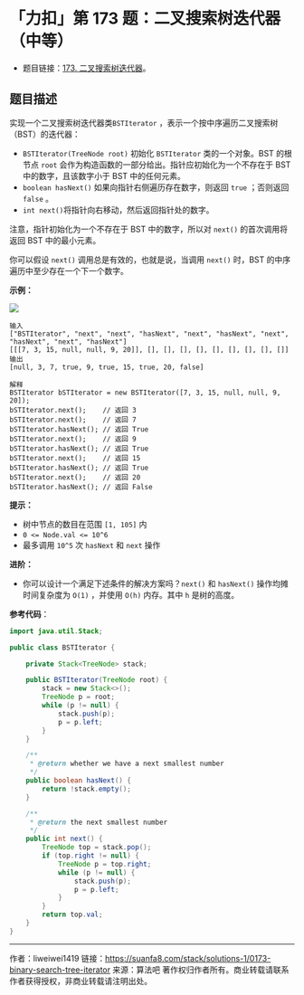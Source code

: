 # 「力扣」第 173 题：二叉搜索树迭代器（中等）

+ 题目链接：[173. 二叉搜索树迭代器](https://leetcode-cn.com/problems/binary-search-tree-iterator/)。


## 题目描述

实现一个二叉搜索树迭代器类`BSTIterator` ，表示一个按中序遍历二叉搜索树（BST）的迭代器：

+ `BSTIterator(TreeNode root)` 初始化 `BSTIterator` 类的一个对象。BST 的根节点 `root` 会作为构造函数的一部分给出。指针应初始化为一个不存在于 BST 中的数字，且该数字小于 BST 中的任何元素。
+ `boolean hasNext()` 如果向指针右侧遍历存在数字，则返回 `true` ；否则返回 `false` 。
+ `int next()`将指针向右移动，然后返回指针处的数字。

注意，指针初始化为一个不存在于 BST 中的数字，所以对 `next()` 的首次调用将返回 BST 中的最小元素。

你可以假设 `next()` 调用总是有效的，也就是说，当调用 `next()` 时，BST 的中序遍历中至少存在一个下一个数字。

**示例：**

![](https://suanfa8-1252206550.cos.ap-shanghai.myqcloud.com/202301250044779.png)

```
输入
["BSTIterator", "next", "next", "hasNext", "next", "hasNext", "next", "hasNext", "next", "hasNext"]
[[[7, 3, 15, null, null, 9, 20]], [], [], [], [], [], [], [], [], []]
输出
[null, 3, 7, true, 9, true, 15, true, 20, false]

解释
BSTIterator bSTIterator = new BSTIterator([7, 3, 15, null, null, 9, 20]);
bSTIterator.next();    // 返回 3
bSTIterator.next();    // 返回 7
bSTIterator.hasNext(); // 返回 True
bSTIterator.next();    // 返回 9
bSTIterator.hasNext(); // 返回 True
bSTIterator.next();    // 返回 15
bSTIterator.hasNext(); // 返回 True
bSTIterator.next();    // 返回 20
bSTIterator.hasNext(); // 返回 False
```

**提示：**

- 树中节点的数目在范围 `[1, 105]` 内
- `0 <= Node.val <= 10^6`
- 最多调用 `10^5` 次 `hasNext` 和 `next` 操作

**进阶：**

- 你可以设计一个满足下述条件的解决方案吗？`next()`  和 `hasNext()` 操作均摊时间复杂度为 `O(1)` ，并使用 `O(h)` 内存。其中 `h` 是树的高度。

**参考代码**：

```java
import java.util.Stack;

public class BSTIterator {

    private Stack<TreeNode> stack;

    public BSTIterator(TreeNode root) {
        stack = new Stack<>();
        TreeNode p = root;
        while (p != null) {
            stack.push(p);
            p = p.left;
        }
    }

    /**
     * @return whether we have a next smallest number
     */
    public boolean hasNext() {
        return !stack.empty();
    }

    /**
     * @return the next smallest number
     */
    public int next() {
        TreeNode top = stack.pop();
        if (top.right != null) {
            TreeNode p = top.right;
            while (p != null) {
                stack.push(p);
                p = p.left;
            }
        }
        return top.val;
    }
}
```

---

作者：liweiwei1419
链接：https://suanfa8.com/stack/solutions-1/0173-binary-search-tree-iterator
来源：算法吧
著作权归作者所有。商业转载请联系作者获得授权，非商业转载请注明出处。